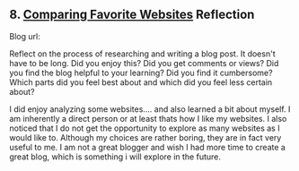 ## 8. [Comparing Favorite Websites](8_technical_blog/readme.md) Reflection

Blog url: <!-- Blog URL here (remove comment)  -->

Reflect on the process of researching and writing a blog post. It doesn't have to be long. Did you enjoy this? Did you get comments or views? Did you find the blog helpful to your learning? Did you find it cumbersome? Which parts did you feel best about and which did you feel less certain about?

I did enjoy analyzing some websites.... and also learned a bit about myself. I am inherently a direct person or at least thats how I like my websites. I also noticed that I do not get the opportunity to explore as many websites as I would like to. Although my choices are rather boring, they are in fact very useful to me. I am not a great blogger and wish I had more time to create a great blog, which is something i will explore in the future. 